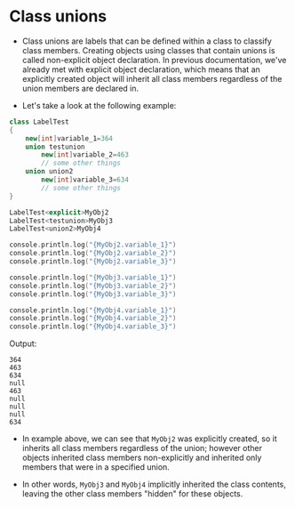 # Class unions
- Class unions are labels that can be defined within a class to classify class members. Creating objects using classes that contain unions is called non-explicit object declaration. In previous documentation, we've already met with explicit object declaration, which means that an explicitly created object will inherit all class members regardless of the union members are declared in.

- Let's take a look at the following example:

```cpp
class LabelTest
{
	new[int]variable_1=364
	union testunion
		new[int]variable_2=463
		// some other things
	union union2
		new[int]variable_3=634
		// some other things
}

LabelTest<explicit>MyObj2
LabelTest<testunion>MyObj3
LabelTest<union2>MyObj4

console.println.log("{MyObj2.variable_1}")
console.println.log("{MyObj2.variable_2}")
console.println.log("{MyObj2.variable_3}")

console.println.log("{MyObj3.variable_1}")
console.println.log("{MyObj3.variable_2}")
console.println.log("{MyObj3.variable_3}")

console.println.log("{MyObj4.variable_1}")
console.println.log("{MyObj4.variable_2}")
console.println.log("{MyObj4.variable_3}")
```

Output:
```
364
463
634
null
463
null
null
null
634
```

- In example above, we can see that `MyObj2` was explicitly created, so it inherits all class members regardless of the union; however other objects inherited class members non-explicitly and inherited only members that were in a specified union.

- In other words, `MyObj3` and `MyObj4` implicitly inherited the class contents, leaving the other class members "hidden" for these objects.